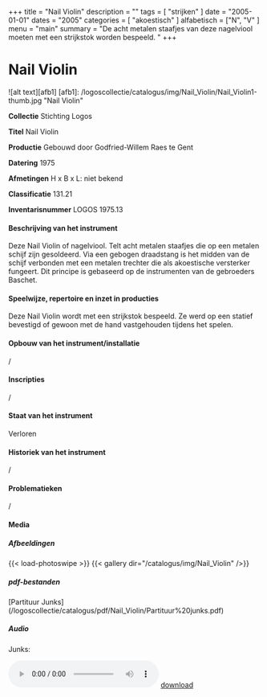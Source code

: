﻿+++
title = "Nail Violin"
description = ""
tags = [
  "strijken"
]
date = "2005-01-01"
dates = "2005"
categories = [
  "akoestisch"
]
alfabetisch = ["N", "V"
]
menu = "main"
summary = "De acht metalen staafjes van deze nagelviool moeten met een strijkstok worden bespeeld. "
+++

# Nail Violin

![alt text][afb1]
[afb1]: /logoscollectie/catalogus/img/Nail_Violin/Nail_Violin1-thumb.jpg "Nail Violin"

**Collectie**
Stichting Logos

**Titel**
Nail Violin

**Productie**
Gebouwd door Godfried-Willem Raes te Gent

**Datering**
1975

**Afmetingen**
H x B x L: niet bekend

**Classificatie**
131.21

**Inventarisnummer**
LOGOS 1975.13

#### Beschrijving van het instrument
Deze Nail Violin of nagelviool. Telt acht metalen staafjes die op een metalen schijf zijn gesoldeerd. Via een gebogen draadstang is het midden van de schijf verbonden met een metalen trechter die als akoestische versterker fungeert. Dit principe is gebaseerd op de instrumenten van de gebroeders Baschet.

#### Speelwijze, repertoire en inzet in producties
Deze Nail Violin wordt met een strijkstok bespeeld. Ze werd op een statief bevestigd of gewoon met de hand vastgehouden tijdens het spelen.

#### Opbouw van het instrument/installatie
/

#### Inscripties
/

#### Staat van het instrument
Verloren

#### Historiek van het instrument
/

#### Problematieken
/

#### Media
##### Afbeeldingen
{{< load-photoswipe >}}
{{< gallery dir="/catalogus/img/Nail_Violin" />}}

##### pdf-bestanden
[Partituur Junks] (/logoscollectie/catalogus/pdf/Nail_Violin/Partituur%20junks.pdf)

##### Audio
Junks:

<audio controls>
<source src="/logoscollectie/catalogus/audio/Nail_Violin/Junks_IV_CR3.2.wav" type="audio/wav">
<source src="/logoscollectie/catalogus/audio/Nail_Violin/Junks_IV_CR3.2.wav" type="audio/x-wav">
</audio>
<a href="/logoscollectie/catalogus/audio/Nail_Violin/Junks_IV_CR3.2.wav"><i class="fa fa-download" aria-hidden="true"></i>
download</a>
